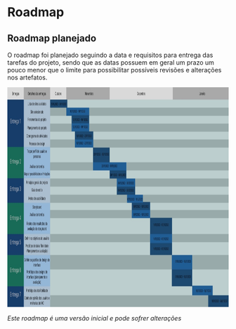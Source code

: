 # Roadmap 

## Roadmap planejado

O roadmap foi planejado seguindo a data e requisitos para entrega das tarefas do projeto, sendo que as datas possuem em geral um prazo um pouco menor 
que o limite para possibilitar possíveis revisões e alterações nos artefatos.

<img src='../assets/roadmap/Roadmap IHC.jpg' width="1000" height="500"></img>



*Este roadmap é uma versão inicial e pode sofrer alterações*
